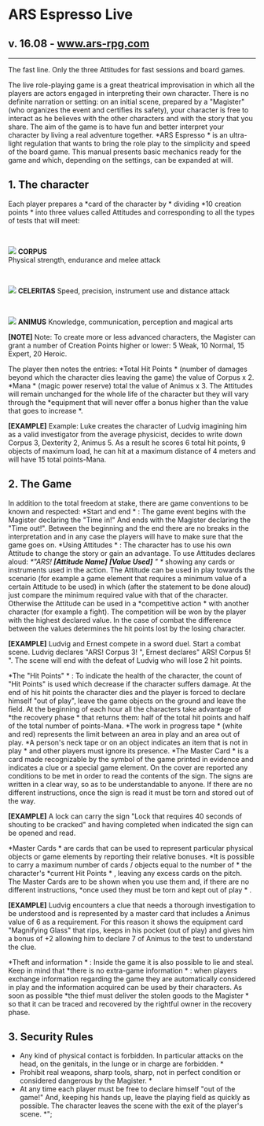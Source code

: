 # ARS Espresso Live
## v. 16.08 - www.ars-rpg.com
---

The fast line. Only the three Attitudes for fast sessions and board games. 

The live role-playing game is a great theatrical improvisation in which all the players are actors engaged in interpreting their own character.
There is no definite narration or setting: on an initial scene, prepared by a "Magister" (who organizes the event and certifies its safety), your character is free to interact as he believes with the other characters and with the story that you share. The aim of the game is to have fun and better interpret your character by living a real adventure together.
*ARS Espresso * is an ultra-light regulation that wants to bring the role play to the simplicity and speed of the board game. This manual presents basic mechanics ready for the game and which, depending on the settings, can be expanded at will.



## 1. The character
Each player prepares a  *card of the character by * dividing  *10 creation points * into three values ​​called Attitudes and corresponding to all the types of tests that will meet:

<img src="https://i.imgur.com/sfUTZJE.png" style="margin-top:30px;"> **CORPUS**  
Physical strength, endurance and melee attack

<img src="https://i.imgur.com/7hpixK6.png" style="margin-top:30px;"> **CELERITAS** 
Speed, precision, instrument use and distance attack

<img src="https://i.imgur.com/vkP4lCL.png" style="margin-top:30px;"> **ANIMUS** 
Knowledge, communication, perception and magical arts


**[NOTE]**  Note: To create more or less advanced characters, the Magister can grant a number of Creation Points higher or lower: 5 Weak, 10 Normal, 15 Expert, 20 Heroic.

The player then notes the entries:  *Total Hit Points * (number of damages beyond which the character dies leaving the game) the value of Corpus x 2.  *Mana * (magic power reserve) total the value of Animus x 3. The Attitudes will remain unchanged for the whole life of the character but they will vary through the  *equipment that will never offer a bonus higher than the value that goes to increase *.

**[EXAMPLE]** Example: Luke creates the character of Ludvig imagining him as a valid investigator from the average physicist, decides to write down Corpus 3, Dexterity 2, Animus 5. As a result he scores 6 total hit points, 9 objects of maximum load, he can hit at a maximum distance of 4 meters and will have 15 total points-Mana.



## 2. The Game
In addition to the total freedom at stake, there are game conventions to be known and respected:
 *Start and end * : The game event begins with the Magister declaring the "Time in!" And ends with the Magister declaring the "Time out!". Between the beginning and the end there are no breaks in the interpretation and in any case the players will have to make sure that the game goes on.
 *Using Attitudes * : The character has to use his own Attitude to change the story or gain an advantage. To use Attitudes declares aloud: <em> *"ARS! **[Attitude Name]** **[Value Used]** " *</em> showing any cards or instruments used in the action.
The Attitude can be used in play towards the scenario (for example a game element that requires a minimum value of a certain Attitude to be used) in which (after the statement to be done aloud) just compare the minimum required value with that of the character. Otherwise the Attitude can be used in a  *competitive action * with another character (for example a fight). The competition will be won by the player with the highest declared value. In the case of combat the difference between the values ​​determines the hit points lost by the losing character.

**[EXAMPLE]** Ludvig and Ernest compete in a sword duel. Start a combat scene. Ludvig declares "ARS! Corpus 3! ", Ernest declares" ARS! Corpus 5! ". The scene will end with the defeat of Ludvig who will lose 2 hit points.

 *The "Hit Points" * : To indicate the health of the character, the count of "Hit Points" is used which decrease if the character suffers damage. At the end of his hit points the character dies and the player is forced to declare himself "out of play", leave the game objects on the ground and leave the field.
At the beginning of each hour all the characters take advantage of  *the recovery phase * that returns them: half of the total hit points and half of the total number of points-Mana.
 *The work in progress tape * (white and red) represents the limit between an area in play and an area out of play.  *A person's neck tape or on an object indicates an item that is not in play * and other players must ignore its presence.
 *The Master Card * is a card made recognizable by the symbol of the game printed in evidence and indicates a clue or a special game element. On the cover are reported any conditions to be met in order to read the contents of the sign. The signs are written in a clear way, so as to be understandable to anyone. If there are no different instructions, once the sign is read it must be torn and stored out of the way.

**[EXAMPLE]** A lock can carry the sign "Lock that requires 40 seconds of shouting to be cracked" and having completed when indicated the sign can be opened and read.

 *Master Cards * are cards that can be used to represent particular physical objects or game elements by reporting their relative bonuses.  *It is possible to carry a maximum number of cards / objects equal to the number of * the character's  *current Hit Points * , leaving any excess cards on the pitch. The Master Cards are to be shown when you use them and, if there are no different instructions,  *once used they must be torn and kept out of play * .

**[EXAMPLE]** Ludvig encounters a clue that needs a thorough investigation to be understood and is represented by a master card that includes a Animus value of 6 as a requirement. For this reason it shows the equipment card "Magnifying Glass" that rips, keeps in his pocket (out of play) and gives him a bonus of +2 allowing him to declare 7 of Animus to the test to understand the clue.

 *Theft and information * : Inside the game it is also possible to lie and steal. Keep in mind that  *there is no extra-game information * : when players exchange information regarding the game they are automatically considered in play and the information acquired can be used by their characters. As soon as possible  *the thief must deliver the stolen goods to the Magister * so that it can be traced and recovered by the rightful owner in the recovery phase.


## 3. Security Rules
 - Any kind of physical contact is forbidden. In particular attacks on the head, on the genitals, in the lunge or in charge are forbidden. *
 - Prohibit real weapons, sharp tools, sharp, not in perfect condition or considered dangerous by the Magister. *
 - At any time each player must be free to declare himself "out of the game!" And, keeping his hands up, leave the playing field as quickly as possible. The character leaves the scene with the exit of the player's scene. *";
